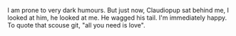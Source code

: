 I am prone to very dark humours. But just now, Claudiopup sat behind me, I looked at him, he looked at me. He wagged his tail. I'm immediately happy. 
To quote that scouse git, "all you need is love".